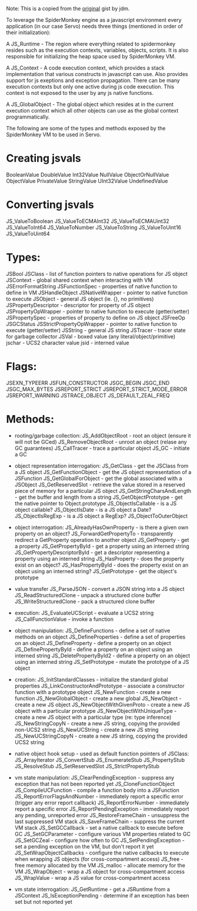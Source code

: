 Note: This is a copied from the [original](https://gist.github.com/jdm/84df9dee899a52ebdc8f) gist by jdm.

To leverage the SpiderMonkey engine as a javascript environment every application (in our case Servo) needs three things (mentioned in order of their initialization):

A JS_Runtime - The region where everything related to spidermonkey resides such as the execution contexts, variables, objects, scripts. It is also responsible for initializing the heap space used by SpiderMonkey VM.

A JS_Context - A code execution context, which provides a stack implementation that various constructs in javascript can use. Also provides support for js exeptions and exception propagation. There can be many execution contexts but only one active during js code execution. This context is not exposed to the user by any js native functions.

A JS_GlobalObject - The global object which resides at in the current execution context which all other objects can use as the global context programmatically.

The following are some of the types and methods exposed by the SpiderMonkey VM to be used in Servo.

Creating jsvals
===============
BooleanValue
DoubleValue
Int32Value
NullValue
ObjectOrNullValue
ObjectValue
PrivateValue
StringValue
UInt32Value
UndefinedValue

Converting jsvals
=================
JS_ValueToBoolean
JS_ValueToECMAInt32
JS_ValueToECMAUint32
JS_ValueToInt64
JS_ValueToNumber
JS_ValueToString
JS_ValueToUint16
JS_ValueToUint64

Types:
======
JSBool
JSClass - list of function pointers to native operations for JS object
JSContext - global shared context when interacting with VM
JSErrorFormatString
JSFunctionSpec - properties of native function to define in VM
JSHandleObject
JSNativeWrapper - pointer to native function to execute
JSObject - general JS object (ie. {}, no primitives)
JSPropertyDescriptor - descriptor for property of JS object
JSPropertyOpWrapper - pointer to native function to execute (getter/setter)
JSPropertySpec - properties of property to define on JS object
JSFreeOp
JSGCStatus
JSStrictPropertyOpWrapper - pointer to native function to execute (getter/setter)
JSString - general JS string
JSTracer - tracer state for garbage collector
JSVal - boxed value (any literal/object/primitive)
jschar - UCS2 character value
jsid - interned value

Flags:
======
JSEXN_TYPEERR
JSFUN_CONSTRUCTOR
JSGC_BEGIN
JSGC_END
JSGC_MAX_BYTES
JSREPORT_STRICT
JSREPORT_STRICT_MODE_ERROR
JSREPORT_WARNING
JSTRACE_OBJECT
JS_DEFAULT_ZEAL_FREQ

Methods:
========

* rooting/garbage collection:
JS_AddObjectRoot - root an object (ensure it will not be GCed)
JS_RemoveObjectRoot - unroot an object (relase any GC guarantees)
JS_CallTracer - trace a particular object
JS_GC - initiate a GC

* object representation interrogation:
JS_GetClass - get the JSClass from a JS object
JS_GetFunctionObject - get the JS object representation of a JSFunction
JS_GetGlobalForObject - get the global associated with a JSObject
JS_GetReservedSlot - retrieve the value stored in a reserved piece of memory for a particular JS object
JS_GetStringCharsAndLength - get the buffer and length from a string
JS_GetObjectPrototype - get the native pointer to Object.prototype
JS_ObjectIsCallable - is a JS object callable?
JS_ObjectIsDate - is a JS object a Date?
JS_ObjectIsRegExp - is a JS object a RegExp?
JS_ObjectToOuterObject

* object interrogation:
JS_AlreadyHasOwnProperty - is there a given own property on an object?
JS_ForwardGetPropertyTo - transparently redirect a GetProperty operation to another object
JS_GetProperty - get a property
JS_GetPropertyById - get a property using an interned string
JS_GetPropertyDescriptorById - get a descriptor representing a property using an interned string
JS_HasProperty - does the property exist on an object?
JS_HasPropertyById - does the property exist on an object using an interned string?
JS_GetPrototype - get the object's prototype

* value transfer
JS_ParseJSON - convert a JSON string into a JS object
JS_ReadStructuredClone - unpack a structured clone buffer
JS_WriteStructuredClone - pack a structured clone buffer

* execution:
JS_EvaluateUCScript - evaluate a UCS2 string
JS_CallFunctionValue - invoke a function

* object manipulation:
JS_DefineFunctions - define a set of native methods on an object
JS_DefineProperties - define a set of properties on an object
JS_DefineProperty - define a property on an object
JS_DefinePropertyById - define a property on an object using an interned string
JS_DeletePropertyById2 - define a property on an object using an interned string
JS_SetPrototype - mutate the prototype of a JS object

* creation:
JS_InitStandardClasses - initialize the standard global properties
JS_LinkConstructorAndPrototype - associate a constructor function with a prototype object
JS_NewFunction - create a new function
JS_NewGlobalObject - create a new global
JS_NewObject - create a new JS object
JS_NewObjectWithGivenProto - create a new JS object with a particular prototype
JS_NewObjectWithUniqueType - create a new JS object with a particular type (re: type inference)
JS_NewStringCopyN - create a new JS string, copying the provided non-UCS2 string
JS_NewUCString - create a new JS string
JS_NewUCStringCopyN - create a new JS string, copying the provided UCS2 string

* native object hook setup - used as default function pointers of JSClass:
JS_ArrayIterator
JS_ConvertStub
JS_EnumerateStub
JS_PropertyStub
JS_ResolveStub
JS_SetReservedSlot
JS_StrictPropertyStub

* vm state manipulation:
JS_ClearPendingException - suppress any exception that has not been reported yet
JS_CloneFunctionObject
JS_CompileUCFunction - compile a function body into a JSFunction
JS_ReportErrorFlagsAndNumber - immediately report a specific error (trigger any error report callback)
JS_ReportErrorNumber - immediately report a specific error
JS_ReportPendingException - immediately report any pending, unreported error
JS_RestoreFrameChain - unsuppress the last suppressed VM stack
JS_SaveFrameChain - suppress the current VM stack
JS_SetGCCallback - set a native callback to execute before GC
JS_SetGCParameter - configure various VM properties related to GC
JS_SetGCZeal - configure how often to GC
JS_SetPendingException - set a pending exception on the VM, but don't report it yet
JS_SetWrapObjectCallbacks - configure the native callbacks to execute when wrapping JS objects (for cross-compartment access)
JS_free - free memory allocated by the VM
JS_malloc - allocate memory for the VM
JS_WrapObject - wrap a JS object for cross-compartment access
JS_WrapValue - wrap a JS value for cross-compartment access

* vm state interrogation:
JS_GetRuntime - get a JSRuntime from a JSContext
JS_IsExceptionPending - determine if an exception has been set but not reported yet

